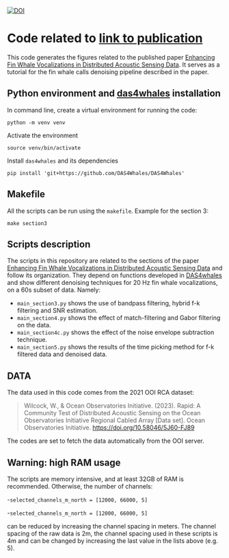 [![DOI](https://zenodo.org/badge/829659096.svg)](https://doi.org/10.5281/zenodo.15278387)

# Code related to [link to publication]()

This code generates the figures related to the published paper [Enhancing Fin Whale Vocalizations in Distributed Acoustic Sensing Data](). It serves as a tutorial for the fin whale calls denoising pipeline described in the paper. 

## Python environment and [das4whales](https://das4whales.readthedocs.io/en/latest/src/install.html) installation
In command line, create a virtual environment for running the code:

```shell
python -m venv venv
```

Activate the environment 

```shell
source venv/bin/activate
```

Install `das4whales` and its dependencies

```shell
pip install 'git+https://github.com/DAS4Whales/DAS4Whales'
```

## Makefile 
All the scripts can be run using the `makefile`. Example for the section 3:

```shell
make section3
```

## Scripts description 
The scripts in this repository are related to the sections of the paper [Enhancing Fin Whale Vocalizations in Distributed Acoustic Sensing Data]() and follow its organization. They depend on functions developed in [DAS4whales](https://github.com/DAS4Whales/DAS4Whales) and show different denoising techniques for 20 Hz fin whale vocalizations, on a 60s subset of data. Namely:
- `main_section3.py` shows the use of bandpass filtering, hybrid f-k filtering and SNR estimation.
- `main_section4.py` shows the effect of match-filtering and Gabor filtering on the data.
- `main_section4c.py` shows the effect of the noise envelope subtraction technique.
- `main_section5.py` shows the results of the time picking method for f-k filtered data and denoised data.

## DATA 

The data used in this code comes from the 2021 OOI RCA dataset:

>Wilcock, W., & Ocean Observatories Initiative. (2023). Rapid: A Community Test of Distributed Acoustic Sensing on the Ocean Observatories Initiative Regional Cabled Array [Data set]. Ocean Observatories Initiative. https://doi.org/10.58046/5J60-FJ89

The codes are set to fetch the data automatically from the OOI server. 

## Warning: high RAM usage
The scripts are memory intensive, and at least 32GB of RAM is recommended. Otherwise, the number of channels:

-`selected_channels_m_north = [12000, 66000, 5]`

-`selected_channels_m_north = [12000, 66000, 5]`

can be reduced by increasing the channel spacing in meters. The channel spacing of the raw data is 2m, the channel spacing used in these scripts is 4m and can be changed by increasing the last value in the lists above (e.g. 5). 